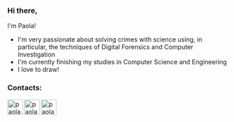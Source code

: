 ### Hi there,
I'm Paola!
- I'm very passionate about solving crimes with science using, in particular, the techniques of Digital Forensics and Computer
Investigation
- I'm currently finishing my studies in Computer Science and Engineering
- I love to draw!

<!--
**PaolaSmakaj/PaolaSmakaj** is a ✨ _special_ ✨ repository because its `README.md` (this file) appears on your GitHub profile.
-->

### Contacts:
[<img align="left" alt="paolasmakaj | LinkedIn" width="35px" src="https://img.icons8.com/doodle/48/000000/new-post.png" />][email]
[<img align="left" alt="paolasmakaj | LinkedIn" width="35px" src="https://img.icons8.com/doodle/48/000000/facebook-new.png" />][facebook]
[<img align="left" alt="paolasmakaj | LinkedIn" width="35px" src="https://img.icons8.com/doodle/48/000000/linkedin--v2.png" />][linkedin]

[email]:mailto:paola.smakaj@gmail.com
[facebook]: https://www.facebook.com/PaolaSmakaj
[linkedin]: https://www.linkedin.com/in/paolasmakaj/
